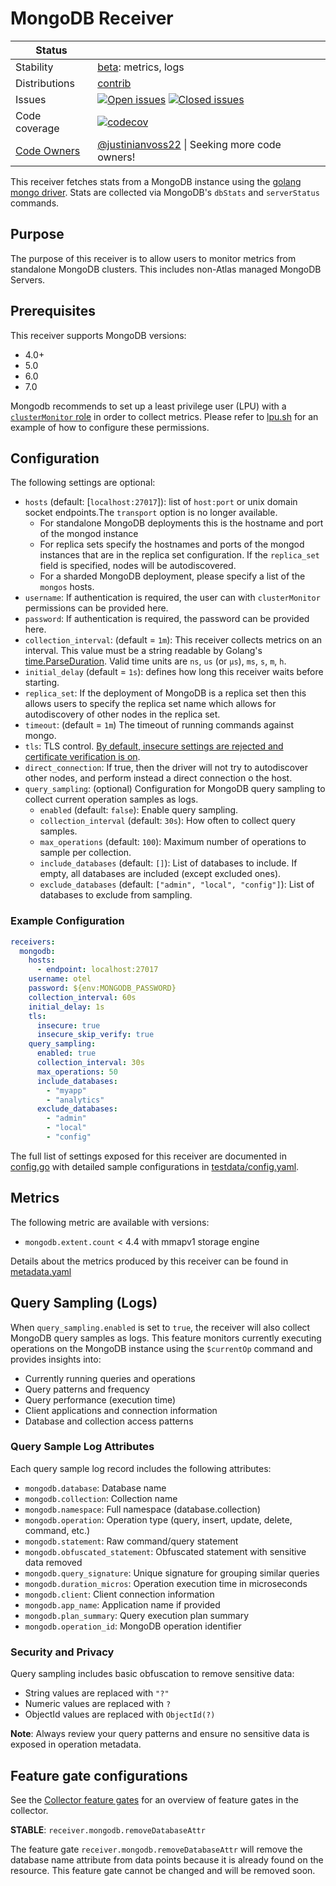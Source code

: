 # MongoDB Receiver

<!-- status autogenerated section -->
| Status        |           |
| ------------- |-----------|
| Stability     | [beta]: metrics, logs   |
| Distributions | [contrib] |
| Issues        | [![Open issues](https://img.shields.io/github/issues-search/open-telemetry/opentelemetry-collector-contrib?query=is%3Aissue%20is%3Aopen%20label%3Areceiver%2Fmongodb%20&label=open&color=orange&logo=opentelemetry)](https://github.com/open-telemetry/opentelemetry-collector-contrib/issues?q=is%3Aopen+is%3Aissue+label%3Areceiver%2Fmongodb) [![Closed issues](https://img.shields.io/github/issues-search/open-telemetry/opentelemetry-collector-contrib?query=is%3Aissue%20is%3Aclosed%20label%3Areceiver%2Fmongodb%20&label=closed&color=blue&logo=opentelemetry)](https://github.com/open-telemetry/opentelemetry-collector-contrib/issues?q=is%3Aclosed+is%3Aissue+label%3Areceiver%2Fmongodb) |
| Code coverage | [![codecov](https://codecov.io/github/open-telemetry/opentelemetry-collector-contrib/graph/main/badge.svg?component=receiver_mongodb)](https://app.codecov.io/gh/open-telemetry/opentelemetry-collector-contrib/tree/main/?components%5B0%5D=receiver_mongodb&displayType=list) |
| [Code Owners](https://github.com/open-telemetry/opentelemetry-collector-contrib/blob/main/CONTRIBUTING.md#becoming-a-code-owner)    | [@justinianvoss22](https://www.github.com/justinianvoss22) \| Seeking more code owners! |

[beta]: https://github.com/open-telemetry/opentelemetry-collector/blob/main/docs/component-stability.md#beta
[contrib]: https://github.com/open-telemetry/opentelemetry-collector-releases/tree/main/distributions/otelcol-contrib
<!-- end autogenerated section -->

This receiver fetches stats from a MongoDB instance using the [golang
mongo driver](https://github.com/mongodb/mongo-go-driver). Stats are collected
via MongoDB's `dbStats` and `serverStatus` commands.

## Purpose

The purpose of this receiver is to allow users to monitor metrics from standalone MongoDB clusters. This includes non-Atlas managed MongoDB Servers.

## Prerequisites

This receiver supports MongoDB versions:

- 4.0+
- 5.0
- 6.0
- 7.0

Mongodb recommends to set up a least privilege user (LPU) with a [`clusterMonitor` role](https://www.mongodb.com/docs/v5.0/reference/built-in-roles/#mongodb-authrole-clusterMonitor) in order to collect metrics. Please refer to [lpu.sh](./testdata/integration/scripts/lpu.sh) for an example of how to configure these permissions.

## Configuration

The following settings are optional:

- `hosts` (default: [`localhost:27017`]): list of `host:port` or unix domain socket endpoints.The `transport` option is no longer available.
  - For standalone MongoDB deployments this is the hostname and port of the mongod instance
  - For replica sets specify the hostnames and ports of the mongod instances that are in the replica set configuration. If the `replica_set` field is specified, nodes will be autodiscovered.
  - For a sharded MongoDB deployment, please specify a list of the `mongos` hosts.
- `username`: If authentication is required, the user can with `clusterMonitor` permissions can be provided here.
- `password`: If authentication is required, the password can be provided here.
- `collection_interval`: (default = `1m`): This receiver collects metrics on an interval. This value must be a string readable by Golang's [time.ParseDuration](https://pkg.go.dev/time#ParseDuration). Valid time units are `ns`, `us` (or `µs`), `ms`, `s`, `m`, `h`.
- `initial_delay` (default = `1s`): defines how long this receiver waits before starting.
- `replica_set`: If the deployment of MongoDB is a replica set then this allows users to specify the replica set name which allows for autodiscovery of other nodes in the replica set.
- `timeout`: (default = `1m`) The timeout of running commands against mongo.
- `tls`: TLS control. [By default, insecure settings are rejected and certificate verification is on](https://github.com/open-telemetry/opentelemetry-collector/blob/main/config/configtls/README.md).
- `direct_connection`: If true, then the driver will not try to autodiscover other nodes, and perform instead a direct connection o the host.
- `query_sampling`: (optional) Configuration for MongoDB query sampling to collect current operation samples as logs.
  - `enabled` (default: `false`): Enable query sampling.
  - `collection_interval` (default: `30s`): How often to collect query samples.
  - `max_operations` (default: `100`): Maximum number of operations to sample per collection.
  - `include_databases` (default: `[]`): List of databases to include. If empty, all databases are included (except excluded ones).
  - `exclude_databases` (default: `["admin", "local", "config"]`): List of databases to exclude from sampling.

### Example Configuration

```yaml
receivers:
  mongodb:
    hosts:
      - endpoint: localhost:27017
    username: otel
    password: ${env:MONGODB_PASSWORD}
    collection_interval: 60s
    initial_delay: 1s
    tls:
      insecure: true
      insecure_skip_verify: true
    query_sampling:
      enabled: true
      collection_interval: 30s
      max_operations: 50
      include_databases:
        - "myapp"
        - "analytics"
      exclude_databases:
        - "admin"
        - "local"
        - "config"
```

The full list of settings exposed for this receiver are documented in [config.go](./config.go) with detailed sample configurations in [testdata/config.yaml](./testdata/config.yaml).

## Metrics

The following metric are available with versions:

- `mongodb.extent.count` < 4.4 with mmapv1 storage engine

Details about the metrics produced by this receiver can be found in [metadata.yaml](./metadata.yaml)

## Query Sampling (Logs)

When `query_sampling.enabled` is set to `true`, the receiver will also collect MongoDB query samples as logs. This feature monitors currently executing operations on the MongoDB instance using the `$currentOp` command and provides insights into:

- Currently running queries and operations
- Query patterns and frequency
- Query performance (execution time)
- Client applications and connection information
- Database and collection access patterns

### Query Sample Log Attributes

Each query sample log record includes the following attributes:

- `mongodb.database`: Database name
- `mongodb.collection`: Collection name  
- `mongodb.namespace`: Full namespace (database.collection)
- `mongodb.operation`: Operation type (query, insert, update, delete, command, etc.)
- `mongodb.statement`: Raw command/query statement
- `mongodb.obfuscated_statement`: Obfuscated statement with sensitive data removed
- `mongodb.query_signature`: Unique signature for grouping similar queries
- `mongodb.duration_micros`: Operation execution time in microseconds
- `mongodb.client`: Client connection information
- `mongodb.app_name`: Application name if provided
- `mongodb.plan_summary`: Query execution plan summary
- `mongodb.operation_id`: MongoDB operation identifier

### Security and Privacy

Query sampling includes basic obfuscation to remove sensitive data:
- String values are replaced with `"?"`
- Numeric values are replaced with `?`
- ObjectId values are replaced with `ObjectId(?)`

**Note**: Always review your query patterns and ensure no sensitive data is exposed in operation metadata.

## Feature gate configurations

See the [Collector feature gates](https://github.com/open-telemetry/opentelemetry-collector/blob/main/featuregate/README.md#collector-feature-gates) for an overview of feature gates in the collector.

**STABLE**: `receiver.mongodb.removeDatabaseAttr`

The feature gate `receiver.mongodb.removeDatabaseAttr`  will remove the database name attribute from data points 
because it is already found on the resource. This feature gate cannot be changed and will be removed soon.
